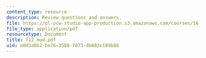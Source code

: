```yaml
---
content_type: resource
description: Review questions and answers.
file: https://ol-ocw-studio-app-production.s3.amazonaws.com/courses/16-01-unified-engineering-i-ii-iii-iv-fall-2005-spring-2006/e0d3a062be76358870734b683c189b86_f12_mud.pdf
file_type: application/pdf
resourcetype: Document
title: f12_mud.pdf
uid: e0d3a062-be76-3588-7073-4b683c189b86
---
```


